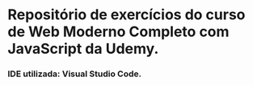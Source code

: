 # Repositório de exercícios do curso de Web Moderno Completo com JavaScript da Udemy.

### IDE utilizada: Visual Studio Code.
